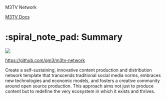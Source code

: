 M3TV Network

[M3TV Docs](https://hackmd.io/@boomboxhead/m3tv-dev/)

#  :spiral_note_pad:  Summary
![](https://hackmd.io/_uploads/S17etZvfT.jpg)

https://github.com/gm3/m3tv-network

Create a self-sustaining, innovative content production and distribution network template that transcends traditional social media norms, embraces new technologies and economic models, and fosters a creative community around open source production. This approach aims not just to produce content but to redefine the very ecosystem in which it exists and thrives.
